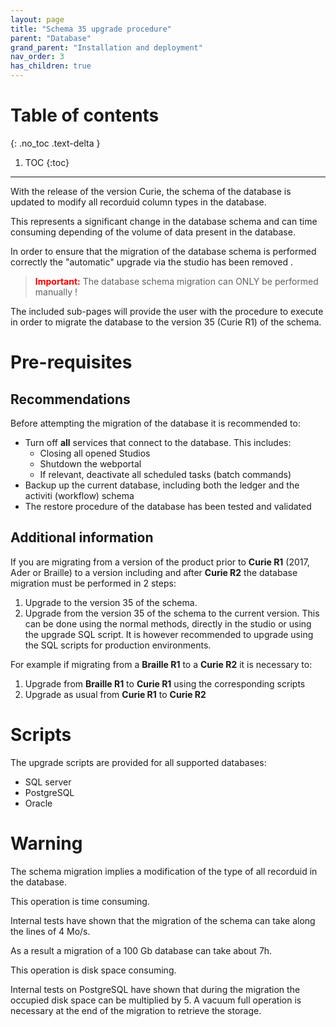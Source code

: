 ```yaml
---
layout: page
title: "Schema 35 upgrade procedure"
parent: "Database"
grand_parent: "Installation and deployment"
nav_order: 3
has_children: true
---
```


# Table of contents
{: .no_toc .text-delta }

1. TOC
{:toc}
---

With the release of the version Curie, the schema of the database is updated to modify all recorduid column types in the database.  

This represents a significant change in the database schema and can time consuming depending of the volume of data present in the database.  

In order to ensure that the migration of the database schema is performed correctly the "automatic" upgrade via the studio has been removed .  

> <span style="color:red">**Important:**</span> The database schema migration can ONLY be performed manually !  

The included sub-pages will provide the user with the procedure to execute in order to migrate the database to the version 35 (Curie R1) of the schema.  

# Pre-requisites

## Recommendations

Before attempting the migration of the database it is recommended to:  

* Turn off **all** services that connect to the database. This includes: 
  * Closing all opened Studios
  * Shutdown the webportal
  * If relevant, deactivate all scheduled tasks (batch commands)
* Backup up the current database, including both the ledger and the activiti (workflow) schema
* The restore procedure of the database has been tested and validated

## Additional information 

If you are migrating from a version of the product prior to **Curie R1** (2017, Ader or Braille) to a version including and after **Curie R2** the database migration must be performed in 2 steps:

1. Upgrade to the version 35 of the schema.
2. Upgrade from the version 35 of the schema to the current version. This can be done using the normal methods, directly in the studio or using the upgrade SQL script. It is however recommended to upgrade using the SQL scripts for production environments.

For example if migrating from a **Braille R1** to a **Curie R2** it is necessary to:
1. Upgrade from **Braille R1** to **Curie R1** using the corresponding scripts
2. Upgrade as usual from **Curie R1** to **Curie R2**

# Scripts

The upgrade scripts are provided for all supported databases:
- SQL server
- PostgreSQL
- Oracle

# Warning

The schema migration implies a modification of the type of all recorduid in the database.  
  
  This operation is time consuming.  

Internal tests have shown that the migration of the schema can take along the lines of 4 Mo/s.  

As a result a migration of a 100 Gb database can take about 7h.  
  
  This operation is disk space consuming.  

Internal tests on PostgreSQL have shown that during the migration the occupied disk space can be multiplied by 5. A vacuum full operation is necessary at the end of the migration to retrieve the storage.